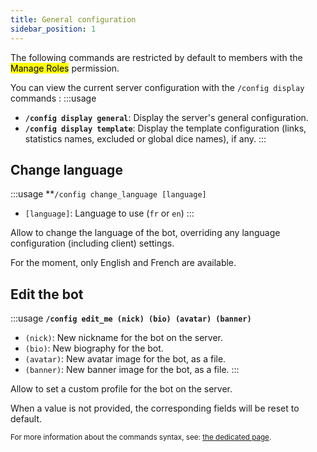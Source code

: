 ```yaml
---
title: General configuration
sidebar_position: 1
---
```


The following commands are restricted by default to members with the <mark>Manage Roles</mark> permission.

You can view the current server configuration with the `/config display` commands :
:::usage
- **`/config display general`**: Display the server's general configuration.
- **`/config display template`**: Display the template configuration (links, statistics names, excluded or global dice names), if any.
:::

## Change language

:::usage
**`/config change_language [language]`
- `[language]`: Language to use (`fr` or `en`)
:::

Allow to change the language of the bot, overriding any language configuration (including client) settings.

For the moment, only English and French are available.

## Edit the bot

:::usage
**`/config edit_me (nick) (bio) (avatar) (banner)`**
- `(nick)`: New nickname for the bot on the server.
- `(bio)`: New biography for the bot.
- `(avatar)`: New avatar image for the bot, as a file.
- `(banner)`: New banner image for the bot, as a file.
:::

Allow to set a custom profile for the bot on the server.

When a value is not provided, the corresponding fields will be reset to default.

<small>For more information about the commands syntax, see: [the dedicated page](../introduction/format.mdx).</small>
